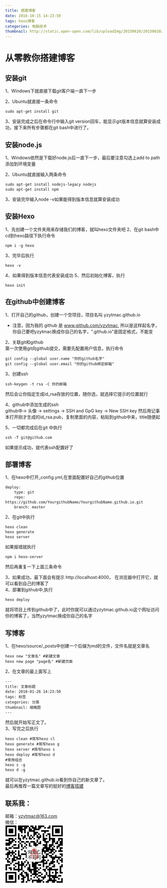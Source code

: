 ```yaml
---
title: 搭建博客
date: 2016-10-15 14:23:50
tags: hexo博客
categories: 电脑技术
thumbnail: http://static.open-open.com/lib/uploadImg/20150620/20150620203424_361.png
---
```

# 从零教你搭建博客
## 安装git
1、Windows下就直接下载git客户端一直下一步  

2、Ubuntu就直接一条命令  

    sudo apt-get install git  
3、安装完成之后在命令行中输入git version回车，能显示git版本信息就算安装成功，接下来所有步骤都在git bash中进行了。
## 安装node.js
1、Windows依然是下载好node.js后一直下一步，最后要注意勾选上add to path添加到环境变量  

2、Ubuntu就直接输入两条命令  

    sudo apt-get install nodejs-legacy nodejs  
    sudo apt-get install npm
3、安装完毕输入node -v如果能得到版本信息就算安装成功  
## 安装Hexo
1、先创建一个文件夹用来存储我们的博客，就叫hexo文件夹吧
2、在git bash中cd到hexo路径下执行命令  

    npm i -g hexo
3、完毕后执行  

    hexo -v
4、如果得到版本信息代表安装成功
5、然后初始化博客，执行

    hexo init
## 在github中创建博客
1、打开自己的github，创建一个空项目，项目名叫 yzytmac.github.io  
- 注意，因为我的 github 是 www.github.com/yzytmac, 所以是这样起名字，你自己要吧yzytmac换成你自己的名字，".github.io"是固定格式，不能变  

2、关联git和github  
第一次使用git向github提交，需要先配置用户信息，执行命令 

    git config --global user.name "你的github名字"
    git config --global user.email "你的github绑定邮箱"
3、创建ssh  
    
    ssh-keygen -t rsa -C 你的邮箱
然后会让你指定生成id_rsa存放的位置，随你选，就选择它提示的位置就行  

4、github中添加生成的ssh  
github中-> 头像 -> settings -> SSH and GpG key -> New SSH key
然后用记事本打开刚才生成的id_rsa.pub，复制里面的内容，粘贴到github中来，title随便起  

5、一切都完成后在git 中执行  

    ssh -T git@github.com
如果提示成功，就代表ssh配置好了  
## 部署博客
1、在hexo中打开_config.yml,在里面配置好自己的github位置  

    deploy:
        type: git
        repo: https://github.com/YourgithubName/YourgithubName.github.io.git
        branch: master

2、在git中执行  

    hexo clean
    hexo generate
    hexo server
如果报错就执行  

    npm i hexo-server  
然后再重复一下上面三条命令  

3、如果成功，最下面会有提示 http://localhost:4000， 在浏览器中打开它，就可以看到自己的博客了  
4、部署到github中,执行  

    hexo deploy
就将项目上传到github中了，此时你就可以通过yzytmac.github.io这个网址访问你的博客了，当然yzytmac换成你自己的名字  
## 写博客
1、在hexo/source/_posts中创建一个后缀为md的文件，文件名就是文章名  

    hexo new "文章名" #新建文章
    hexo new page "page名" #新建页面
2、在文章的最上面写上  

    ---
    title: 文章标题
    date: 2018-01-26 14:23:50
    tags: 标签
    categories: 分类
    thumbnail: 缩略图
    ---
然后就开始写正文了。  
3、写完之后执行  

    hexo clean #简写hexo cl
    hexo generate #简写hexo g
    hexo server #简写hexo s
    hexo deploy #简写hexo d
    #常用组合
    hexo s -g
    hexo d -g
就可以在yzytmac.github.io看到你自己的新文章了。  
最后再推荐一篇文章写的挺好的[博客搭建](http://visugar.com/2017/05/04/20170504SetUpHexoBlog/)

## 联系我：
邮箱：yzytmac@163.com  
微信：  
![](https://raw.githubusercontent.com/yzytmac/yzytmac.github.io/master/medias/yzyweixin.png "微信二维码")  